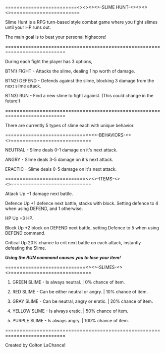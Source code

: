 =========================<><><><>-SLIME HUNT-<><><><>========================

Slime Hunt is a RPG turn-based style combat game where you fight slimes until your HP runs out.

The main goal is to beat your personal highscore!

===========================================================================

During each fight the player has 3 options,

BTN1) FIGHT - Attacks the slime, dealing 1 hp worth of damage.

BTN2) DEFEND - Defends against the slime, blocking 3 damage from the next slime attack.

BTN3) RUN - Find a new slime to fight against. (This could change in the future!)

===========================================================================

There are currently 5 types of slime each with unique behavior.

============================<><>-BEHAVIORS-<><>============================

NEUTRAL - Slime deals 0-1 damage on it's next attack.

ANGRY - Slime deals 3-5 damage on it's next attack.

ERACTIC - Slime deals 0-5 damage on it's next attack.

============================<><>-ITEMS-<><>============================

Attack Up
+1 damage next battle.

Defence Up
+1 defence next battle, stacks with block. Setting defence to 4 when using DEFEND, and 1 otherwise.

HP Up
+3 HP.

Block Up
+2 block on DEFEND next battle, setting Defence to 5 when using DEFEND command.

Critical Up
20% chance to crit next battle on each attack, instantly defeating the Slime.

*****Using the RUN command causes you to lose your item!*****

============================<><>-SLIMES-<><>============================

1. GREEN SLIME - Is always neutral. | 0% chance of item.

2. RED SLIME - Can be either neutral or angry. | 10% chance of item.

3. GRAY SLIME - Can be neutral, angry or eratic. | 20% chance of item.

4. YELLOW SLIME - Is always eratic. | 50% chance of item.

5. PURPLE SLIME - Is always angry. | 100% chance of item.

===========================================================================

Created by Colton LaChance!
